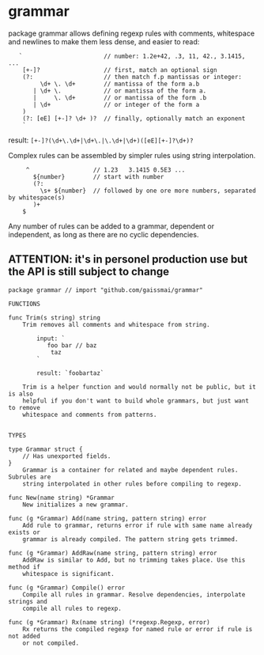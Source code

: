 # grammar

package grammar allows defining regexp rules with comments, whitespace and
newlines to make them less dense, and easier to read:

```
   `                       // number: 1.2e+42, .3, 11, 42., 3.1415, ...
    [+-]?                  // first, match an optional sign
    (?:                    // then match f.p mantissas or integer:
         \d+ \. \d+        // mantissa of the form a.b
       | \d+ \.            // or mantissa of the form a.
       |     \. \d+        // or mantissa of the form .b
       | \d+               // or integer of the form a
    )
    (?: [eE] [+-]? \d+ )?  // finally, optionally match an exponent
    `
```

result: `[+-]?(\d+\.\d+|\d+\.|\.\d+|\d+)([eE][+-]?\d+)?`

Complex rules can be assembled by simpler rules using string interpolation.

```
     ^                  // 1.23   3.1415 0.5E3 ...
       ${number}        // start with number
       (?:
         \s+ ${number}  // followed by one ore more numbers, separated by whitespace(s)
       )+
    $
```

Any number of rules can be added to a grammar, dependent or independent,
as long as there are no cyclic dependencies.

## ATTENTION: it's in personel production use but the API is still subject to change

```
package grammar // import "github.com/gaissmai/grammar"

FUNCTIONS

func Trim(s string) string
    Trim removes all comments and whitespace from string.

        input: `
           foo bar // baz
            taz
        `

        result: `foobartaz`

    Trim is a helper function and would normally not be public, but it is also
    helpful if you don't want to build whole grammars, but just want to remove
    whitespace and comments from patterns.


TYPES

type Grammar struct {
	// Has unexported fields.
}
    Grammar is a container for related and maybe dependent rules. Subrules are
    string interpolated in other rules before compiling to regexp.

func New(name string) *Grammar
    New initializes a new grammar.

func (g *Grammar) Add(name string, pattern string) error
    Add rule to grammar, returns error if rule with same name already exists or
    grammar is already compiled. The pattern string gets trimmed.

func (g *Grammar) AddRaw(name string, pattern string) error
    AddRaw is similar to Add, but no trimming takes place. Use this method if
    whitespace is significant.

func (g *Grammar) Compile() error
    Compile all rules in grammar. Resolve dependencies, interpolate strings and
    compile all rules to regexp.

func (g *Grammar) Rx(name string) (*regexp.Regexp, error)
    Rx returns the compiled regexp for named rule or error if rule is not added
    or not compiled.

```
